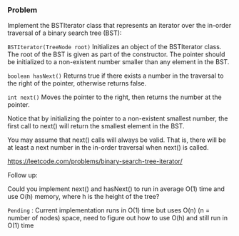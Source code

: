 ### Problem

Implement the BSTIterator class that represents an iterator over the in-order traversal of a binary search tree (BST):

`BSTIterator(TreeNode root)` Initializes an object of the BSTIterator class. The root of the BST is given as part of the constructor. The pointer should be initialized to a non-existent number smaller than any element in the BST.

`boolean hasNext()` Returns true if there exists a number in the traversal to the right of the pointer, otherwise returns false.

`int next()` Moves the pointer to the right, then returns the number at the pointer.

Notice that by initializing the pointer to a non-existent smallest number, the first call to next() will return the smallest element in the BST.

You may assume that next() calls will always be valid. That is, there will be at least a next number in the in-order traversal when next() is called.

https://leetcode.com/problems/binary-search-tree-iterator/

Follow up:

Could you implement next() and hasNext() to run in average O(1) time and use O(h) memory, where h is the height of the tree?

`Pending` : Current implementation runs in O(1) time but uses O(n) (n = number of nodes) space, need
to figure out how to use O(h) and still run in O(1) time  
